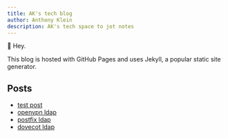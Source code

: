 ```yaml
---
title: AK's tech blog
author: Anthony Klein
description: AK's tech space to jot notes
---
```


👋 Hey.

This blog is hosted with GitHub Pages and uses Jekyll, a popular static site generator.



## Posts
* [test post](https://b.aklein.me/2023/08/27/test-post.html)
* [openvpn ldap](https://b.aklein.me/2017/02/08/ldap-openvpn.html)
* [postfix ldap](https://b.aklein.me/2016/01/08/postfix-ldap.html)
* [dovecot ldap](https://b.aklein.me/2016/08/08/dovecot-ldap.html)